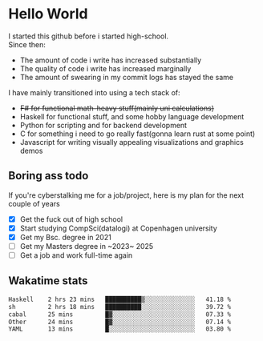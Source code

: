 # Hello World

I started this github before i started high-school.  
Since then:
- The amount of code i write has increased substantially
- The quality of code i write has increased marginally
- The amount of swearing in my commit logs has stayed the same

I have mainly transitioned into using a tech stack of:
- ~~F# for functional math-heavy stuff(mainly uni calculations)~~
- Haskell for functional stuff, and some hobby language development
- Python for scripting and for backend development
- C for something i need to go really fast(gonna learn rust at some point)
- Javascript for writing visually appealing visualizations and graphics demos

## Boring ass todo
If you're cyberstalking me for a job/project, here is my plan for the next couple of years
- [x] Get the fuck out of high school
- [x] Start studying CompSci(datalogi) at Copenhagen university
- [x] Get my Bsc. degree in 2021
- [ ] Get my Masters degree in ~2023~ 2025
- [ ] Get a job and work full-time again

## Wakatime stats
<!--START_SECTION:waka-->

```txt
Haskell    2 hrs 23 mins   ██████████▒░░░░░░░░░░░░░░   41.18 %
sh         2 hrs 18 mins   ██████████░░░░░░░░░░░░░░░   39.72 %
cabal      25 mins         █▓░░░░░░░░░░░░░░░░░░░░░░░   07.33 %
Other      24 mins         █▓░░░░░░░░░░░░░░░░░░░░░░░   07.14 %
YAML       13 mins         █░░░░░░░░░░░░░░░░░░░░░░░░   03.80 %
```

<!--END_SECTION:waka-->

